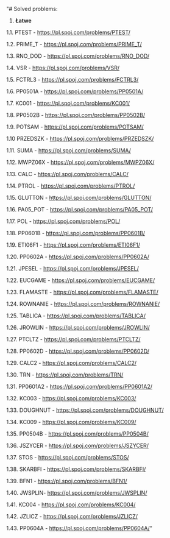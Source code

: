 "# Solved problems: 
1. **Łatwe**

1.1. PTEST - https://pl.spoj.com/problems/PTEST/

1.2. PRIME_T - https://pl.spoj.com/problems/PRIME_T/

1.3. RNO_DOD - https://pl.spoj.com/problems/RNO_DOD/

1.4. VSR - https://pl.spoj.com/problems/VSR/

1.5. FCTRL3 - https://pl.spoj.com/problems/FCTRL3/

1.6. PP0501A - https://pl.spoj.com/problems/PP0501A/

1.7. KC001 - https://pl.spoj.com/problems/KC001/

1.8. PP0502B - https://pl.spoj.com/problems/PP0502B/

1.9. POTSAM - https://pl.spoj.com/problems/POTSAM/

1.10 PRZEDSZK - https://pl.spoj.com/problems/PRZEDSZK/

1.11. SUMA - https://pl.spoj.com/problems/SUMA/

1.12. MWPZ06X - https://pl.spoj.com/problems/MWPZ06X/

1.13. CALC - https://pl.spoj.com/problems/CALC/

1.14. PTROL - https://pl.spoj.com/problems/PTROL/

1.15. GLUTTON - https://pl.spoj.com/problems/GLUTTON/

1.16. PA05_POT - https://pl.spoj.com/problems/PA05_POT/

1.17. POL - https://pl.spoj.com/problems/POL/

1.18. PP0601B - https://pl.spoj.com/problems/PP0601B/

1.19. ETI06F1 - https://pl.spoj.com/problems/ETI06F1/

1.20. PP0602A - https://pl.spoj.com/problems/PP0602A/

1.21. JPESEL - https://pl.spoj.com/problems/JPESEL/

1.22. EUCGAME - https://pl.spoj.com/problems/EUCGAME/

1.23. FLAMASTE - https://pl.spoj.com/problems/FLAMASTE/

1.24. ROWNANIE - https://pl.spoj.com/problems/ROWNANIE/

1.25. TABLICA - https://pl.spoj.com/problems/TABLICA/

1.26. JROWLIN - https://pl.spoj.com/problems/JROWLIN/

1.27. PTCLTZ - https://pl.spoj.com/problems/PTCLTZ/

1.28. PP0602D - https://pl.spoj.com/problems/PP0602D/

1.29. CALC2 - https://pl.spoj.com/problems/CALC2/

1.30. TRN - https://pl.spoj.com/problems/TRN/

1.31. PP0601A2 - https://pl.spoj.com/problems/PP0601A2/

1.32. KC003 - https://pl.spoj.com/problems/KC003/

1.33. DOUGHNUT - https://pl.spoj.com/problems/DOUGHNUT/

1.34. KC009 - https://pl.spoj.com/problems/KC009/

1.35. PP0504B - https://pl.spoj.com/problems/PP0504B/

1.36. JSZYCER - https://pl.spoj.com/problems/JSZYCER/

1.37. STOS - https://pl.spoj.com/problems/STOS/

1.38. SKARBFI - https://pl.spoj.com/problems/SKARBFI/

1.39. BFN1 - https://pl.spoj.com/problems/BFN1/

1.40. JWSPLIN- https://pl.spoj.com/problems/JWSPLIN/

1.41. KC004 - https://pl.spoj.com/problems/KC004/

1.42. JZLICZ - https://pl.spoj.com/problems/JZLICZ/

1.43. PP0604A - https://pl.spoj.com/problems/PP0604A/" 

